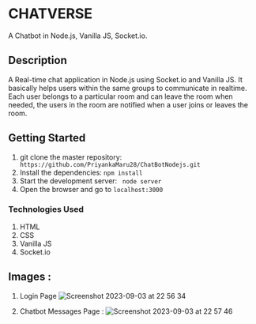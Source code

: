 # CHATVERSE
A Chatbot in Node.js, Vanilla JS, Socket.io.

## Description
A Real-time chat application in Node.js using Socket.io and Vanilla JS. It basically helps users within the same groups to communicate in realtime. Each user belongs to a particular room and can leave the room when needed, the users in the room are notified when a user joins or leaves the room.

## Getting Started
1. git clone the master repository: ``` https://github.com/PriyankaMaru28/ChatBotNodejs.git```
2. Install the dependencies: ```npm install ```
3. Start the development server: ``` node server```
4. Open the browser and go to ```localhost:3000```

### Technologies Used 
1. HTML
2. CSS
3. Vanilla JS
4. Socket.io

## Images :

1. Login Page
![Screenshot 2023-09-03 at 22 56 34](https://github.com/PriyankaMaru28/ChatBotNodejs/assets/68162528/315a1fb8-a8af-4373-a0f9-299f826dd6f4)

2. Chatbot Messages Page :
![Screenshot 2023-09-03 at 22 57 46](https://github.com/PriyankaMaru28/ChatBotNodejs/assets/68162528/59655da5-b026-4747-9a75-59d9716f36b0)

